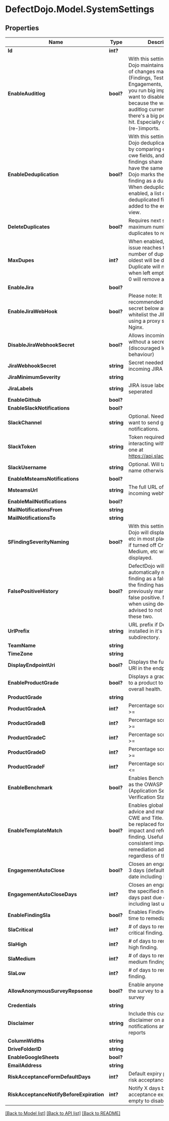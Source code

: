 # DefectDojo.Model.SystemSettings
## Properties

Name | Type | Description | Notes
------------ | ------------- | ------------- | -------------
**Id** | **int?** |  | [optional] 
**EnableAuditlog** | **bool?** | With this setting turned on, Dojo maintains an audit log of changes made to entities (Findings, Tests, Engagements, Procuts, ...)If you run big import you may want to disable this because the way django-auditlog currently works, there&#39;s a big performance hit. Especially during (re-)imports. | [optional] 
**EnableDeduplication** | **bool?** | With this setting turned on, Dojo deduplicates findings by comparing endpoints, cwe fields, and titles. If two findings share a URL and have the same CWE or title, Dojo marks the less recent finding as a duplicate. When deduplication is enabled, a list of deduplicated findings is added to the engagement view. | [optional] 
**DeleteDuplicates** | **bool?** | Requires next setting: maximum number of duplicates to retain. | [optional] 
**MaxDupes** | **int?** | When enabled, if a single issue reaches the maximum number of duplicates, the oldest will be deleted. Duplicate will not be deleted when left empty. A value of 0 will remove all duplicates. | [optional] 
**EnableJira** | **bool?** |  | [optional] 
**EnableJiraWebHook** | **bool?** | Please note: It is strongly recommended to use a secret below and / or IP whitelist the JIRA server using a proxy such as Nginx. | [optional] 
**DisableJiraWebhookSecret** | **bool?** | Allows incoming requests without a secret (discouraged legacy behaviour) | [optional] 
**JiraWebhookSecret** | **string** | Secret needed in URL for incoming JIRA Webhook | [optional] 
**JiraMinimumSeverity** | **string** |  | [optional] 
**JiraLabels** | **string** | JIRA issue labels space seperated | [optional] 
**EnableGithub** | **bool?** |  | [optional] 
**EnableSlackNotifications** | **bool?** |  | [optional] 
**SlackChannel** | **string** | Optional. Needed if you want to send global notifications. | [optional] 
**SlackToken** | **string** | Token required for interacting with Slack. Get one at https://api.slack.com/tokens | [optional] 
**SlackUsername** | **string** | Optional. Will take your bot name otherwise. | [optional] 
**EnableMsteamsNotifications** | **bool?** |  | [optional] 
**MsteamsUrl** | **string** | The full URL of the incoming webhook | [optional] 
**EnableMailNotifications** | **bool?** |  | [optional] 
**MailNotificationsFrom** | **string** |  | [optional] 
**MailNotificationsTo** | **string** |  | [optional] 
**SFindingSeverityNaming** | **bool?** | With this setting turned on, Dojo will display S0, S1, S2, etc in most places, whereas if turned off Critical, High, Medium, etc will be displayed. | [optional] 
**FalsePositiveHistory** | **bool?** | DefectDojo will automatically mark the finding as a false positive if the finding has been previously marked as a false positive. Not needed when using deduplication, advised to not combine these two. | [optional] 
**UrlPrefix** | **string** | URL prefix if DefectDojo is installed in it&#39;s own virtual subdirectory. | [optional] 
**TeamName** | **string** |  | [optional] 
**TimeZone** | **string** |  | [optional] 
**DisplayEndpointUri** | **bool?** | Displays the full endpoint URI in the endpoint view. | [optional] 
**EnableProductGrade** | **bool?** | Displays a grade letter next to a product to show the overall health. | [optional] 
**ProductGrade** | **string** |  | [optional] 
**ProductGradeA** | **int?** | Percentage score for an &#39;A&#39; &gt;&#x3D; | [optional] 
**ProductGradeB** | **int?** | Percentage score for a &#39;B&#39; &gt;&#x3D; | [optional] 
**ProductGradeC** | **int?** | Percentage score for a &#39;C&#39; &gt;&#x3D; | [optional] 
**ProductGradeD** | **int?** | Percentage score for a &#39;D&#39; &gt;&#x3D; | [optional] 
**ProductGradeF** | **int?** | Percentage score for an &#39;F&#39; &lt;&#x3D; | [optional] 
**EnableBenchmark** | **bool?** | Enables Benchmarks such as the OWASP ASVS (Application Security Verification Standard) | [optional] 
**EnableTemplateMatch** | **bool?** | Enables global remediation advice and matching on CWE and Title. The text will be replaced for mitigation, impact and references on a finding. Useful for providing consistent impact and remediation advice regardless of the scanner. | [optional] 
**EngagementAutoClose** | **bool?** | Closes an engagement after 3 days (default) past due date including last update. | [optional] 
**EngagementAutoCloseDays** | **int?** | Closes an engagement after the specified number of days past due date including last update. | [optional] 
**EnableFindingSla** | **bool?** | Enables Finding SLA&#39;s for time to remediate. | [optional] 
**SlaCritical** | **int?** | # of days to remediate a critical finding. | [optional] 
**SlaHigh** | **int?** | # of days to remediate a high finding. | [optional] 
**SlaMedium** | **int?** | # of days to remediate a medium finding. | [optional] 
**SlaLow** | **int?** | # of days to remediate a low finding. | [optional] 
**AllowAnonymousSurveyRepsonse** | **bool?** | Enable anyone with a link to the survey to answer a survey | [optional] 
**Credentials** | **string** |  | [optional] 
**Disclaimer** | **string** | Include this custom disclaimer on all notifications and generated reports | [optional] 
**ColumnWidths** | **string** |  | [optional] 
**DriveFolderID** | **string** |  | [optional] 
**EnableGoogleSheets** | **bool?** |  | [optional] 
**EmailAddress** | **string** |  | [optional] 
**RiskAcceptanceFormDefaultDays** | **int?** | Default expiry period for risk acceptance form. | [optional] 
**RiskAcceptanceNotifyBeforeExpiration** | **int?** | Notify X days before risk acceptance expires. Leave empty to disable. | [optional] 

[[Back to Model list]](../README.md#documentation-for-models) [[Back to API list]](../README.md#documentation-for-api-endpoints) [[Back to README]](../README.md)

